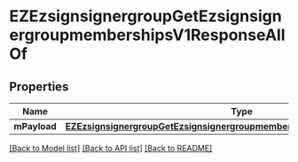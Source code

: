 # EZEzsignsignergroupGetEzsignsignergroupmembershipsV1ResponseAllOf

## Properties
Name | Type | Description | Notes
------------ | ------------- | ------------- | -------------
**mPayload** | [**EZEzsignsignergroupGetEzsignsignergroupmembershipsV1ResponseMPayload***](EZEzsignsignergroupGetEzsignsignergroupmembershipsV1ResponseMPayload.md) |  | 

[[Back to Model list]](../README.md#documentation-for-models) [[Back to API list]](../README.md#documentation-for-api-endpoints) [[Back to README]](../README.md)


